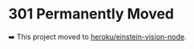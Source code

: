 # 301 Permanently Moved

➡️ This project moved to [heroku/einstein-vision-node](https://github.com/heroku/einstein-vision-node).

